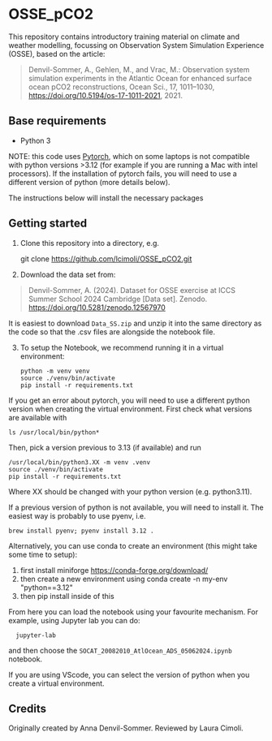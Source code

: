 # OSSE_pCO2

This repository contains introductory training material on climate and weather modelling,
focussing on Observation System Simulation Experience (OSSE), based on the article:

> Denvil-Sommer, A., Gehlen, M., and Vrac, M.: Observation system simulation experiments in the Atlantic Ocean for enhanced surface ocean pCO2 reconstructions, Ocean Sci., 17, 1011–1030, https://doi.org/10.5194/os-17-1011-2021, 2021.

## Base requirements

- Python 3

NOTE: this code uses [Pytorch](https://pytorch.org/), which on some laptops is not compatible with python versions >3.12 (for example if you are running a Mac with intel processors). If the installation of pytorch fails, you will need to use a different version of python (more details below).


The instructions below will install the necessary packages

## Getting started

1. Clone this repository into a directory, e.g.

      git clone https://github.com/lcimoli/OSSE_pCO2.git

2. Download the data set from:

> Denvil-Sommer, A. (2024). Dataset for OSSE exercise at ICCS Summer School 2024 Cambridge [Data set]. Zenodo. https://doi.org/10.5281/zenodo.12567970

It is easiest to download `Data_SS.zip` and unzip it into the same directory as the code so that the .csv
files are alongside the notebook file.

3. To setup the Notebook, we recommend running it in a virtual environment:

       python -m venv venv
       source ./venv/bin/activate
       pip install -r requirements.txt
       
If you get an error about pytorch, you will need to use a different python version when creating the virtual environment. First check what versions are available with 
	
	ls /usr/local/bin/python*

Then, pick a version previous to 3.13 (if available) and run
	
	/usr/local/bin/python3.XX -m venv .venv
	source ./venv/bin/activate
	pip install -r requirements.txt

Where XX should be changed with your python version (e.g. python3.11).
	
If a previous version of python is not available, you will need to install it. The easiest way is probably to use pyenv, i.e.

	brew install pyenv; pyenv install 3.12 . 
	
Alternatively, you can use conda to create an environment (this might take some time to setup):
1. first install miniforge https://conda-forge.org/download/
2. then create a new environment using 
	conda create -n my-env "python==3.12"
3. then pip install inside of this




From here you can load the notebook using your favourite mechanism. For example,
using Jupyter lab you can do:

      jupyter-lab

and then choose the `SOCAT_20082010_AtlOcean_ADS_05062024.ipynb` notebook.

If you are using VScode, you can select the version of python when you create a virtual environment.


## Credits

Originally created by Anna Denvil-Sommer. Reviewed by Laura Cimoli.
